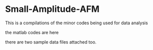 # Small-Amplitude-AFM
This is a compilations of the minor codes being used for data analysis

the matlab codes are here

there are two sample data files attached too.
